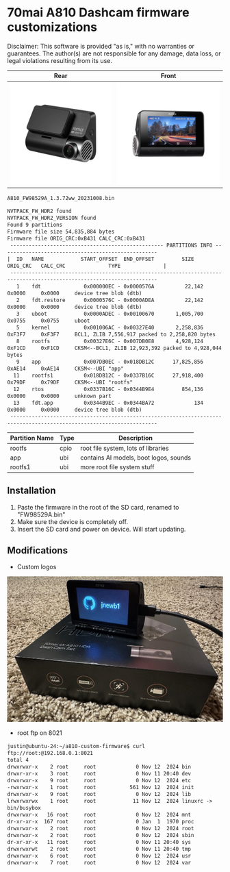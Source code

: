 # 70mai A810 Dashcam firmware customizations


Disclaimer: This software is provided "as is," with no warranties or guarantees. The author(s) are not responsible for any damage, data loss, or legal violations resulting from its use.


|  Rear   |  Front |
| :------: | :-----: |
| [![a810_front](docs/810_front.webp)](https://70mai.store/products/dash-cam-a810) | [![a810_rear](docs/810_rear.webp)](https://70mai.store/products/dash-cam-a810) |


`A810_FW98529A_1.3.72ww_20231008.bin`
```
NVTPACK_FW_HDR2 found
NVTPACK_FW_HDR2_VERSION found
Found 9 partitions
Firmware file size 54,835,884 bytes
Firmware file ORIG_CRC:0xB431 CALC_CRC:0xB431
 -------------------------------------------------- PARTITIONS INFO ---------------------------------------------------
|  ID   NAME            START_OFFSET  END_OFFSET         SIZE       ORIG_CRC   CALC_CRC              TYPE              |
 ----------------------------------------------------------------------------------------------------------------------
   1    fdt              0x000000EC - 0x0000576A          22,142     0x0000     0x0000     device tree blob (dtb)
   2    fdt.restore      0x0000576C - 0x0000ADEA          22,142     0x0000     0x0000     device tree blob (dtb)
   3    uboot            0x0000ADEC - 0x00100670       1,005,700     0x0755     0x0755     uboot
   5    kernel           0x001006AC - 0x00327E40       2,258,836     0xF3F7     0xF3F7     BCL1, ZLIB 7,556,917 packed to 2,258,820 bytes
   8    rootfs           0x00327E6C - 0x007DB0E8       4,928,124     0xF1CD     0xF1CD     CKSM<--BCL1, ZLIB 12,923,392 packed to 4,928,044 bytes
   9    app              0x007DB0EC - 0x018DB12C      17,825,856     0xAE14     0xAE14     CKSM<--UBI "app"
  11    rootfs1          0x018DB12C - 0x0337B16C      27,918,400     0x79DF     0x79DF     CKSM<--UBI "rootfs"
  12    rtos             0x0337B16C - 0x0344B9E4         854,136     0x0000     0x0000     unknown part
  13    fdt.app          0x0344B9EC - 0x0344BA72             134     0x0000     0x0000     device tree blob (dtb)
 ----------------------------------------------------------------------------------------------------------------------
```


|  Partition Name  |  Type  |  Description  |
| ------ | ----- | ----- |
|  rootfs | cpio | root file system, lots of libraries |
|  app    | ubi  | contains AI models, boot logos, sounds |
|  rootfs1 | ubi | more root file system stuff |


## Installation
1. Paste the firmware in the root of the SD card, renamed to "FW98529A.bin"
2. Make sure the device is completely off.
3. Insert the SD card and power on device. Will start updating.

## Modifications
- Custom logos

![](docs/logo.jpg)

- root ftp on 8021

```
justin@ubuntu-24:~/a810-custom-firmware$ curl ftp://root:@192.168.0.1:8021
total 4
drwxrwxr-x    2 root     root             0 Nov 12  2024 bin
drwxr-xr-x    3 root     root             0 Nov 11 20:40 dev
drwxrwxr-x    9 root     root             0 Nov 12  2024 etc
-rwxrwxr-x    1 root     root           561 Nov 12  2024 init
drwxrwxr-x    9 root     root             0 Nov 12  2024 lib
lrwxrwxrwx    1 root     root            11 Nov 12  2024 linuxrc -> bin/busybox
drwxrwxr-x   16 root     root             0 Nov 12  2024 mnt
dr-xr-xr-x  167 root     root             0 Jan  1  1970 proc
drwxrwxr-x    2 root     root             0 Nov 12  2024 root
drwxrwxr-x    2 root     root             0 Nov 12  2024 sbin
dr-xr-xr-x   11 root     root             0 Nov 11 20:40 sys
drwxrwxrwt    2 root     root             0 Nov 11 20:40 tmp
drwxrwxr-x    6 root     root             0 Nov 12  2024 usr
drwxrwxr-x    7 root     root             0 Nov 12  2024 var
```